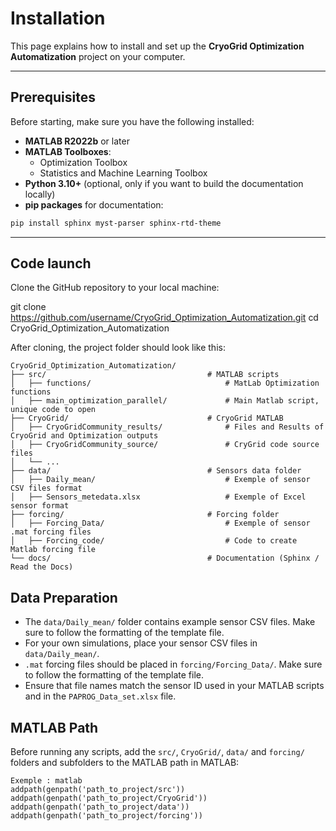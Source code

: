 # Installation

This page explains how to install and set up the **CryoGrid Optimization Automatization** project on your 
computer.

---

## Prerequisites

Before starting, make sure you have the following installed:

- **MATLAB R2022b** or later  
- **MATLAB Toolboxes**:
  - Optimization Toolbox
  - Statistics and Machine Learning Toolbox
- **Python 3.10+** (optional, only if you want to build the documentation locally)  
- **pip packages** for documentation:
```bash
pip install sphinx myst-parser sphinx-rtd-theme
```
---

## Code launch

Clone the GitHub repository to your local machine:

git clone https://github.com/username/CryoGrid_Optimization_Automatization.git
cd CryoGrid_Optimization_Automatization

After cloning, the project folder should look like this:

```
CryoGrid_Optimization_Automatization/
├── src/                                    # MATLAB scripts 
│   ├── functions/                              # MatLab Optimization functions
│   ├── main_optimization_parallel/             # Main Matlab script, unique code to open                
├── CryoGrid/                               # CryoGrid MATLAB 
│   ├── CryoGridCommunity_results/              # Files and Results of CryoGrid and Optimization outputs
│   ├── CryoGridCommunity_source/               # CryGrid code source files
│   └── ...
├── data/                                   # Sensors data folder
│   ├── Daily_mean/                             # Exemple of sensor CSV files format
│   ├── Sensors_metedata.xlsx                   # Exemple of Excel sensor format 
├── forcing/                                # Forcing folder
│   ├── Forcing_Data/                           # Exemple of sensor .mat forcing files
│   ├── Forcing_code/                           # Code to create Matlab forcing file
└── docs/                                   # Documentation (Sphinx / Read the Docs)
```


## Data Preparation

- The `data/Daily_mean/` folder contains example sensor CSV files. Make sure to follow the formatting of the template file.
- For your own simulations, place your sensor CSV files in `data/Daily_mean/`. 
- `.mat` forcing files should be placed in `forcing/Forcing_Data/`. Make sure to follow the formatting of the template file.
- Ensure that file names match the sensor ID used in your MATLAB scripts and in the `PAPROG_Data_set.xlsx` file.


## MATLAB Path

Before running any scripts, add the `src/`, `CryoGrid/`, `data/` and `forcing/` folders and subfolders to 
the MATLAB path in MATLAB:

```
Exemple : matlab
addpath(genpath('path_to_project/src'))
addpath(genpath('path_to_project/CryoGrid'))
addpath(genpath('path_to_project/data'))
addpath(genpath('path_to_project/forcing'))
```







